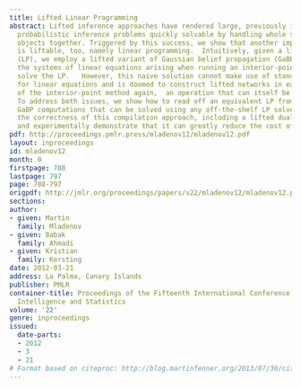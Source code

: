 ```yaml
---
title: Lifted Linear Programming
abstract: Lifted inference approaches have rendered large, previously intractable
  probabilistic inference problems quickly solvable by handling whole sets of indistinguishable
  objects together. Triggered by this success, we show that another important AI technique
  is liftable, too, namely linear programming.  Intuitively, given a linear program
  (LP), we employ a lifted variant of Gaussian belief propagation (GaBP) to solve
  the systems of linear equations arising when running an interior-point method to
  solve the LP.   However, this naive solution cannot make use of standard solvers
  for linear equations and is doomed to construct lifted networks in each iteration
  of the interior-point method again,  an operation that can itself be quite costly.
  To address both issues, we show how to read off an equivalent LP from the lifted
  GaBP computations that can be solved using any off-the-shelf LP solver. We prove
  the correctness of this compilation approach, including a lifted duality theorem,
  and experimentally demonstrate that it can greatly reduce the cost of solving LPs.
pdf: http://proceedings.pmlr.press/mladenov12/mladenov12.pdf
layout: inproceedings
id: mladenov12
month: 0
firstpage: 788
lastpage: 797
page: 788-797
origpdf: http://jmlr.org/proceedings/papers/v22/mladenov12/mladenov12.pdf
sections: 
author:
- given: Martin
  family: Mladenov
- given: Babak
  family: Ahmadi
- given: Kristian
  family: Kersting
date: 2012-03-21
address: La Palma, Canary Islands
publisher: PMLR
container-title: Proceedings of the Fifteenth International Conference on Artificial
  Intelligence and Statistics
volume: '22'
genre: inproceedings
issued:
  date-parts:
  - 2012
  - 3
  - 21
# Format based on citeproc: http://blog.martinfenner.org/2013/07/30/citeproc-yaml-for-bibliographies/
---
```

